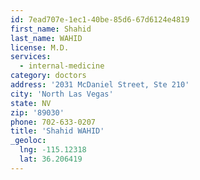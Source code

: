 ```yaml
---
id: 7ead707e-1ec1-40be-85d6-67d6124e4819
first_name: Shahid
last_name: WAHID
license: M.D.
services:
  - internal-medicine
category: doctors
address: '2031 McDaniel Street, Ste 210'
city: 'North Las Vegas'
state: NV
zip: '89030'
phone: 702-633-0207
title: 'Shahid WAHID'
_geoloc:
  lng: -115.12318
  lat: 36.206419
---
```

